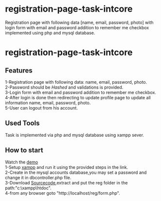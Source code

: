 # registration-page-task-intcore
Registration page with following data [name, email, password, photo] with login form with email and password addition to remember me checkbox implemented using php and mysql database.

# registration-page-task-intcore
## Features
1-Registration page with following data: name, email, password, photo.<br />
2-Password should be *Hashed* and validations is provided.<br />
3-Login form with email and password addition to remember me checkbox.<br />
4-After login is done then redirecting to update profile page to update all information name, email, password, photo.<br />
5-User can logout from his account.<br />
## Used Tools
Task is implemented via php and mysql database using xampp sever.
## How to start
Watch the [demo](https://youtu.be/L2CMn52tYO8)<br />
1-Setup [xampp](http://mrbool.com/how-to-install-xampp-server-in-windows/28257) and run it using the provided steps in the link.<br />
2-Create in the mysql accounts database,you may set a password and change it in dbcontroller.php file.<br />
3-Download [Sourcecode](https://codeload.github.com/BeshoyAnwar/registeration-page-task-intcore/zip/master),extract and put the reg folder in the path:"c:\xampp\htdoc\".<br />
4-from any browser goto "http://localhost/reg/form.php".<br />
